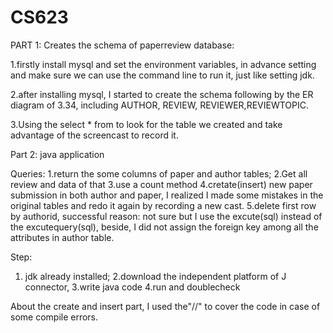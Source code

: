 # CS623
PART 1:
Creates the schema of paperreview database:

1.firstly install mysql and set the environment variables, in advance setting and make sure 
we can use the command line to run it, just like setting jdk.

2.after installing mysql, I started to create the schema following by the ER diagram of 3.34, including AUTHOR, REVIEW, 
REVIEWER,REVIEWTOPIC.

3.Using the select * from to look for the table we created and take advantage of the screencast to record it.



Part 2: java application

Queries:
1.return the some columns of paper and author tables;
2.Get all review and data of that
3.use a count method
4.cretate(insert) new paper submission in both author and paper, I realized I made some mistakes in the original tables and redo it again by recording a new cast.
5.delete first row by authorid, successful reason: not sure but I use the excute(sql) instead of the excutequery(sql), beside, I did not assign the foreign key among all the attributes in author table.

Step:
1. jdk already installed;
2.download the independent platform of J connector,
3.write java code 
4.run and doublecheck


About the create and insert part, I used the"//" to cover the code in case of some compile errors.
